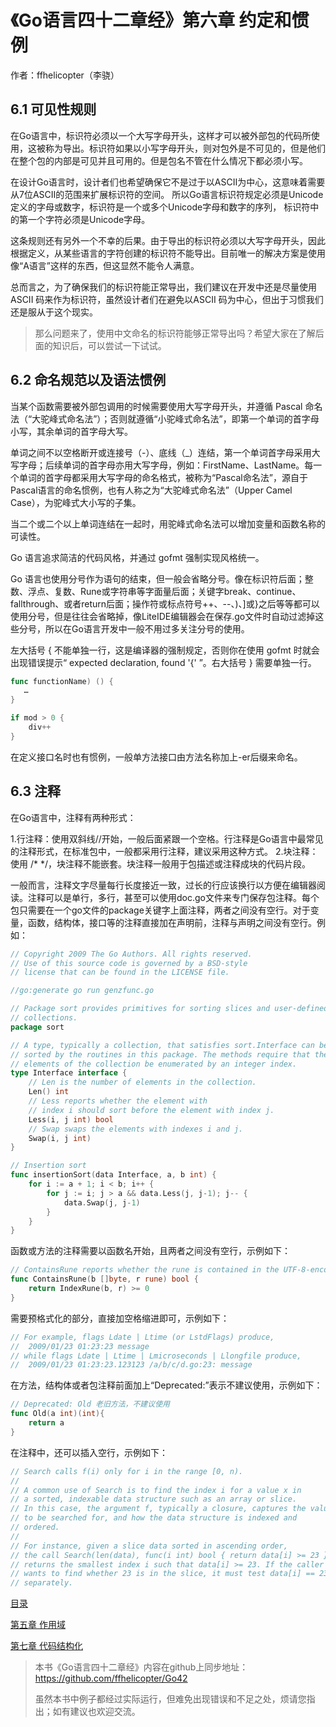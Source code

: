 # 《Go语言四十二章经》第六章 约定和惯例

作者：ffhelicopter（李骁）

## 6.1 可见性规则

在Go语言中，标识符必须以一个大写字母开头，这样才可以被外部包的代码所使用，这被称为导出。标识符如果以小写字母开头，则对包外是不可见的，但是他们在整个包的内部是可见并且可用的。但是包名不管在什么情况下都必须小写。

在设计Go语言时，设计者们也希望确保它不是过于以ASCII为中心，这意味着需要从7位ASCII的范围来扩展标识符的空间。 所以Go语言标识符规定必须是Unicode定义的字母或数字，标识符是一个或多个Unicode字母和数字的序列， 标识符中的第一个字符必须是Unicode字母。

这条规则还有另外一个不幸的后果。由于导出的标识符必须以大写字母开头，因此根据定义，从某些语言的字符创建的标识符不能导出。目前唯一的解决方案是使用像“A语言”这样的东西，但这显然不能令人满意。

总而言之，为了确保我们的标识符能正常导出，我们建议在开发中还是尽量使用ASCII 码来作为标识符，虽然设计者们在避免以ASCII 码为中心，但出于习惯我们还是服从于这个现实。

>那么问题来了，使用中文命名的标识符能够正常导出吗？希望大家在了解后面的知识后，可以尝试一下试试。

## 6.2 命名规范以及语法惯例

当某个函数需要被外部包调用的时候需要使用大写字母开头，并遵循 Pascal 命名法（“大驼峰式命名法”）；否则就遵循“小驼峰式命名法”，即第一个单词的首字母小写，其余单词的首字母大写。

单词之间不以空格断开或连接号（-）、底线（_）连结，第一个单词首字母采用大写字母；后续单词的首字母亦用大写字母，例如：FirstName、LastName。每一个单词的首字母都采用大写字母的命名格式，被称为“Pascal命名法”，源自于Pascal语言的命名惯例，也有人称之为“大驼峰式命名法”（Upper Camel Case），为驼峰式大小写的子集。

当二个或二个以上单词连结在一起时，用驼峰式命名法可以增加变量和函数名称的可读性。

Go 语言追求简洁的代码风格，并通过 gofmt 强制实现风格统一。

Go 语言也使用分号作为语句的结束，但一般会省略分号。像在标识符后面；整数、浮点、复数、Rune或字符串等字面量后面；关键字break、continue、fallthrough、或者return后面；操作符或标点符号++、--、)、]或}之后等等都可以使用分号，但是往往会省略掉，像LiteIDE编辑器会在保存.go文件时自动过滤掉这些分号，所以在Go语言开发中一般不用过多关注分号的使用。

左大括号 { 不能单独一行，这是编译器的强制规定，否则你在使用 gofmt 时就会出现错误提示“ expected declaration, found '{' ”。右大括号 } 需要单独一行。

```go
func functionName) () {
   …
}

if mod > 0 {
	div++
}
```

在定义接口名时也有惯例，一般单方法接口由方法名称加上-er后缀来命名。

## 6.3 注释

在Go语言中，注释有两种形式：

1.行注释：使用双斜线//开始，一般后面紧跟一个空格。行注释是Go语言中最常见的注释形式，在标准包中，一般都采用行注释，建议采用这种方式。
2.块注释：使用 /\* \*/，块注释不能嵌套。块注释一般用于包描述或注释成块的代码片段。

一般而言，注释文字尽量每行长度接近一致，过长的行应该换行以方便在编辑器阅读。注释可以是单行，多行，甚至可以使用doc.go文件来专门保存包注释。每个包只需要在一个go文件的package关键字上面注释，两者之间没有空行。对于变量，函数，结构体，接口等的注释直接加在声明前，注释与声明之间没有空行。例如：

```go
// Copyright 2009 The Go Authors. All rights reserved.
// Use of this source code is governed by a BSD-style
// license that can be found in the LICENSE file.

//go:generate go run genzfunc.go

// Package sort provides primitives for sorting slices and user-defined
// collections.
package sort

// A type, typically a collection, that satisfies sort.Interface can be
// sorted by the routines in this package. The methods require that the
// elements of the collection be enumerated by an integer index.
type Interface interface {
	// Len is the number of elements in the collection.
	Len() int
	// Less reports whether the element with
	// index i should sort before the element with index j.
	Less(i, j int) bool
	// Swap swaps the elements with indexes i and j.
	Swap(i, j int)
}

// Insertion sort
func insertionSort(data Interface, a, b int) {
	for i := a + 1; i < b; i++ {
		for j := i; j > a && data.Less(j, j-1); j-- {
			data.Swap(j, j-1)
		}
	}
}
```

函数或方法的注释需要以函数名开始，且两者之间没有空行，示例如下：

```go
// ContainsRune reports whether the rune is contained in the UTF-8-encoded byte slice b.
func ContainsRune(b []byte, r rune) bool {
	return IndexRune(b, r) >= 0
}
```

需要预格式化的部分，直接加空格缩进即可，示例如下：

```go
// For example, flags Ldate | Ltime (or LstdFlags) produce,
//	2009/01/23 01:23:23 message
// while flags Ldate | Ltime | Lmicroseconds | Llongfile produce,
//	2009/01/23 01:23:23.123123 /a/b/c/d.go:23: message
```

在方法，结构体或者包注释前面加上“Deprecated:”表示不建议使用，示例如下：

```go
// Deprecated: Old 老旧方法，不建议使用
func Old(a int)(int){
    return a
}
```

在注释中，还可以插入空行，示例如下：

```go
// Search calls f(i) only for i in the range [0, n).
//
// A common use of Search is to find the index i for a value x in
// a sorted, indexable data structure such as an array or slice.
// In this case, the argument f, typically a closure, captures the value
// to be searched for, and how the data structure is indexed and
// ordered.
//
// For instance, given a slice data sorted in ascending order,
// the call Search(len(data), func(i int) bool { return data[i] >= 23 })
// returns the smallest index i such that data[i] >= 23. If the caller
// wants to find whether 23 is in the slice, it must test data[i] == 23
// separately.
```



[目录](../../SUMMARY.md)

[第五章 作用域](../../content/42_05_scope.md)

[第七章 代码结构化](../../content/42_07_package.md)



>本书《Go语言四十二章经》内容在github上同步地址：https://github.com/ffhelicopter/Go42
>
>
>虽然本书中例子都经过实际运行，但难免出现错误和不足之处，烦请您指出；如有建议也欢迎交流。

